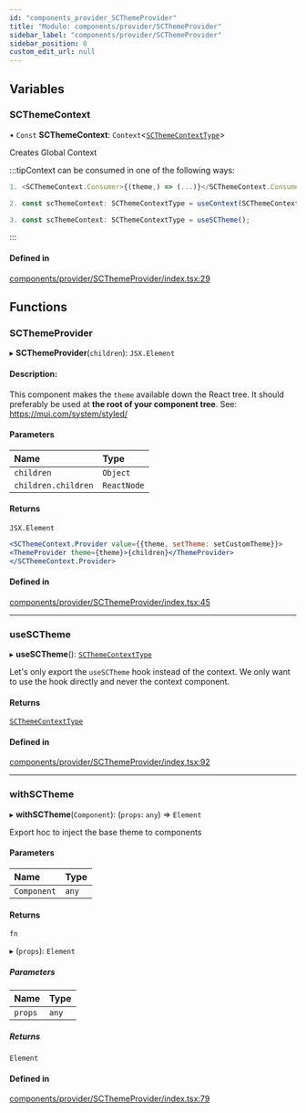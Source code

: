 ```yaml
---
id: "components_provider_SCThemeProvider"
title: "Module: components/provider/SCThemeProvider"
sidebar_label: "components/provider/SCThemeProvider"
sidebar_position: 0
custom_edit_url: null
---
```


## Variables

### SCThemeContext

• `Const` **SCThemeContext**: `Context`<[`SCThemeContextType`](../interfaces/types_context.SCThemeContextType.md)\>

Creates Global Context

:::tipContext can be consumed in one of the following ways:

```jsx
1. <SCThemeContext.Consumer>{(theme,) => (...)}</SCThemeContext.Consumer>
```
```jsx
2. const scThemeContext: SCThemeContextType = useContext(SCThemeContext);
```
```jsx
3. const scThemeContext: SCThemeContextType = useSCTheme();
````

:::

#### Defined in

[components/provider/SCThemeProvider/index.tsx:29](https://github.com/selfcommunity/community-ui/blob/c7df98e/packages/sc-core/src/components/provider/SCThemeProvider/index.tsx#L29)

## Functions

### SCThemeProvider

▸ **SCThemeProvider**(`children`): `JSX.Element`

#### Description:
This component makes the `theme` available down the React tree.
It should preferably be used at **the root of your component tree**.
See: https://mui.com/system/styled/

#### Parameters

| Name | Type |
| :------ | :------ |
| `children` | `Object` |
| `children.children` | `ReactNode` |

#### Returns

`JSX.Element`

```jsx
<SCThemeContext.Provider value={{theme, setTheme: setCustomTheme}}>
<ThemeProvider theme={theme}>{children}</ThemeProvider>
</SCThemeContext.Provider>
```

#### Defined in

[components/provider/SCThemeProvider/index.tsx:45](https://github.com/selfcommunity/community-ui/blob/c7df98e/packages/sc-core/src/components/provider/SCThemeProvider/index.tsx#L45)

___

### useSCTheme

▸ **useSCTheme**(): [`SCThemeContextType`](../interfaces/types_context.SCThemeContextType.md)

Let's only export the `useSCTheme` hook instead of the context.
We only want to use the hook directly and never the context component.

#### Returns

[`SCThemeContextType`](../interfaces/types_context.SCThemeContextType.md)

#### Defined in

[components/provider/SCThemeProvider/index.tsx:92](https://github.com/selfcommunity/community-ui/blob/c7df98e/packages/sc-core/src/components/provider/SCThemeProvider/index.tsx#L92)

___

### withSCTheme

▸ **withSCTheme**(`Component`): (`props`: `any`) => `Element`

Export hoc to inject the base theme to components

#### Parameters

| Name | Type |
| :------ | :------ |
| `Component` | `any` |

#### Returns

`fn`

▸ (`props`): `Element`

##### Parameters

| Name | Type |
| :------ | :------ |
| `props` | `any` |

##### Returns

`Element`

#### Defined in

[components/provider/SCThemeProvider/index.tsx:79](https://github.com/selfcommunity/community-ui/blob/c7df98e/packages/sc-core/src/components/provider/SCThemeProvider/index.tsx#L79)

